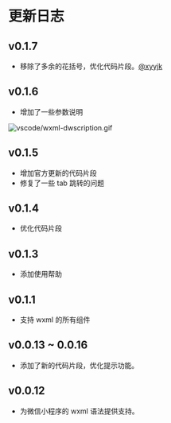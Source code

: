 # 更新日志

## v0.1.7

- 移除了多余的花括号，优化代码片段。[@xyyjk](https://github.com/xyyjk)

## v0.1.6

- 增加了一些参数说明

![vscode/wxml-dwscription.gif](http://oaz5uxplb.bkt.clouddn.com/vscode/wxml-dwscription.gif)

## v0.1.5

- 增加官方更新的代码片段
- 修复了一些 tab 跳转的问题

## v0.1.4

- 优化代码片段

## v0.1.3

- 添加使用帮助

## v0.1.1

- 支持 wxml 的所有组件

## v0.0.13 ~ 0.0.16

- 添加了新的代码片段，优化提示功能。

## v0.0.12

- 为微信小程序的 wxml 语法提供支持。
